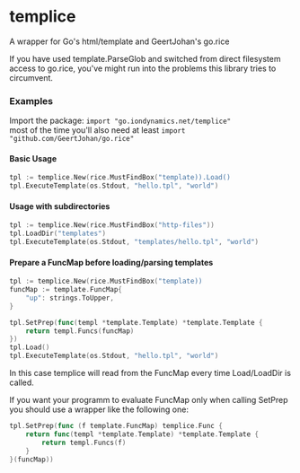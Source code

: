 # templice

A wrapper for Go's html/template and GeertJohan's go.rice

If you have used template.ParseGlob and switched from direct filesystem access to go.rice, you've might run into the problems this library tries to circumvent.

### Examples
Import the package: `import "go.iondynamics.net/templice"`  
most of the time you'll also need at least `import "github.com/GeertJohan/go.rice"`

#### Basic Usage
```go
tpl := templice.New(rice.MustFindBox("template)).Load()
tpl.ExecuteTemplate(os.Stdout, "hello.tpl", "world")
```

#### Usage with subdirectories
```go
tpl := templice.New(rice.MustFindBox("http-files"))
tpl.LoadDir("templates")
tpl.ExecuteTemplate(os.Stdout, "templates/hello.tpl", "world")
```

#### Prepare a FuncMap before loading/parsing templates
```go
tpl := templice.New(rice.MustFindBox("template))
funcMap := template.FuncMap{
	"up": strings.ToUpper,
}

tpl.SetPrep(func(templ *template.Template) *template.Template {
	return templ.Funcs(funcMap)
})
tpl.Load()
tpl.ExecuteTemplate(os.Stdout, "hello.tpl", "world")
```

In this case templice will read from the FuncMap every time Load/LoadDir is called.

If you want your programm to evaluate FuncMap only when calling SetPrep you should use a wrapper like the following one: 
```go
tpl.SetPrep(func (f template.FuncMap) templice.Func {
	return func(templ *template.Template) *template.Template {
		return templ.Funcs(f)
	}
}(funcMap))
```